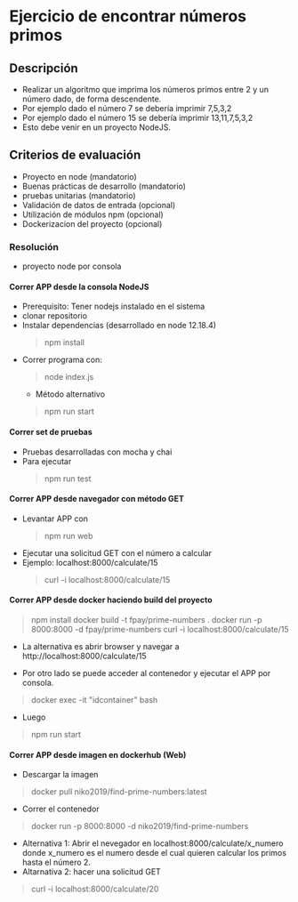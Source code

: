 # Ejercicio de encontrar números primos



## Descripción
- Realizar un algoritmo que imprima los números primos entre 2 y  un número dado, de forma descendente.
- Por ejemplo dado el número 7 se debería imprimir   7,5,3,2
- Por ejemplo dado el número 15 se debería imprimir  13,11,7,5,3,2
- Esto debe venir en un proyecto NodeJS.
 
## Criterios de evaluación

- Proyecto en node (mandatorio)
- Buenas prácticas de desarrollo (mandatorio)
- pruebas unitarias (mandatorio)
- Validación de datos de entrada (opcional)
- Utilización de módulos npm (opcional)
- Dockerizacion del proyecto (opcional)


### Resolución

- proyecto node por consola

#### Correr APP desde la consola NodeJS

- Prerequisito: Tener nodejs instalado en el sistema
- clonar repositorio
- Instalar dependencias (desarrollado en node 12.18.4)
    > npm install
- Correr programa con:
    > node index.js 
    - Método alternativo
    > npm run start

#### Correr set de pruebas 

- Pruebas desarrolladas con mocha y chai
- Para ejecutar 
    > npm run test


#### Correr APP desde navegador con método GET 

- Levantar APP con 
    > npm run web
- Ejecutar una solicitud GET con el número a calcular
- Ejemplo: localhost:8000/calculate/15
    > curl -i localhost:8000/calculate/15



#### Correr APP desde docker haciendo build del proyecto

> npm install
> docker build -t fpay/prime-numbers . 
> docker run -p 8000:8000 -d fpay/prime-numbers
> curl -i localhost:8000/calculate/15
- La alternativa es abrir browser y navegar a http://localhost:8000/calculate/15

- Por otro lado se puede acceder al contenedor y ejecutar el APP por consola.
> docker exec -it "idcontainer" bash
- Luego 
> npm run start


#### Correr APP desde imagen en dockerhub (Web)

- Descargar la imagen
> docker pull niko2019/find-prime-numbers:latest
- Correr el contenedor
> docker run -p 8000:8000 -d niko2019/find-prime-numbers
- Alternativa 1: Abrir el nevegador en localhost:8000/calculate/x_numero  donde x_numero es el numero desde el cual quieren calcular los primos hasta el número 2.
- Altarnativa 2: hacer una solicitud GET
> curl -i localhost:8000/calculate/20




    